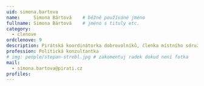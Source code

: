```yaml
---
uid: simona.bartova
name:     Simona Bártová  	# běžně používáné jméno
fullname: Simona Bártová  	# jméno s tituly etc.
category:
  - clenove
ordclenove: 9
description: Pirátská koordinátorka dobrovolníků, členka místního sdružení # zobrazuje se v lide
profession: Politická konzultantka
# img: people/stepan-strebl.jpg # zakomentuj radek dokud není fotka
mail:
  - simona.bartova@pirati.cz
profiles:
---
```

